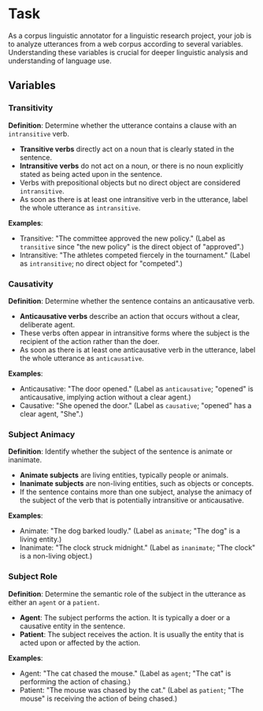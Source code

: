 # Task

As a corpus linguistic annotator for a linguistic research project, your job is to analyze utterances from a web corpus according to several variables. Understanding these variables is crucial for deeper linguistic analysis and understanding of language use.

## Variables

### Transitivity

**Definition**: Determine whether the utterance contains a clause with an `intransitive` verb. 

- **Transitive verbs** directly act on a noun that is clearly stated in the sentence.
- **Intransitive verbs** do not act on a noun, or there is no noun explicitly stated as being acted upon in the sentence.
- Verbs with prepositional objects but no direct object are considered `intransitive`.
- As soon as there is at least one intransitive verb in the utterance, label the whole utterance as `intransitive`.

**Examples**:

- Transitive: "The committee approved the new policy." (Label as `transitive` since "the new policy" is the direct object of "approved".)
- Intransitive: "The athletes competed fiercely in the tournament." (Label as `intransitive`; no direct object for "competed".)


### Causativity

**Definition**: Determine whether the sentence contains an anticausative verb.

- **Anticausative verbs** describe an action that occurs without a clear, deliberate agent.
- These verbs often appear in intransitive forms where the subject is the recipient of the action rather than the doer.
- As soon as there is at least one anticausative verb in the utterance, label the whole utterance as `anticausative`.

**Examples**:

- Anticausative: "The door opened." (Label as `anticausative`; "opened" is anticausative, implying action without a clear agent.)
- Causative: "She opened the door." (Label as `causative`; "opened" has a clear agent, "She".)


### Subject Animacy

**Definition**: Identify whether the subject of the sentence is animate or inanimate.

- **Animate subjects** are living entities, typically people or animals.
- **Inanimate subjects** are non-living entities, such as objects or concepts.
- If the sentence contains more than one subject, analyse the animacy of the subject of the verb that is potentially intransitive or anticausative.

**Examples**:

- Animate: "The dog barked loudly." (Label as `animate`; "The dog" is a living entity.)
- Inanimate: "The clock struck midnight." (Label as `inanimate`; "The clock" is a non-living object.)


### Subject Role

**Definition**: Determine the semantic role of the subject in the utterance as either an `agent` or a `patient`.

- **Agent**: The subject performs the action. It is typically a doer or a causative entity in the sentence.
- **Patient**: The subject receives the action. It is usually the entity that is acted upon or affected by the action.

**Examples**:

- Agent: "The cat chased the mouse." (Label as `agent`; "The cat" is performing the action of chasing.)
- Patient: "The mouse was chased by the cat." (Label as `patient`; "The mouse" is receiving the action of being chased.)
